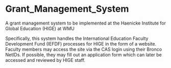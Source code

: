 # Grant_Management_System
A grant management system to be implemented at the Haenicke Institute for Global Education (HIGE) at WMU

Specifically, this system handles the International Education Faculty Development Fund (IEFDF) processes for HIGE in the form of a website. Faculty members may access the site via the CAS login using their Bronco NetIDs. If possible, they may fill out an application form which can later be accessed and reviewed by HIGE staff.
